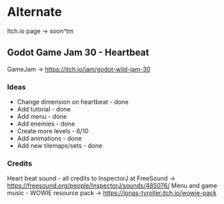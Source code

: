 # Alternate

Itch.io page -> soon^tm

## Godot Game Jam 30 - Heartbeat

GameJam -> <https://itch.io/jam/godot-wild-jam-30>

### Ideas

- Change dimension on heartbeat - done
- Add tutorial - done
- Add menu - done
- Add enemies - done
- Create more levels - 6/10
- Add animations - done
- Add new tilemaps/sets - done

### Credits

Heart beat sound - all credits to InspectorJ at FreeSound -> <https://freesound.org/people/InspectorJ/sounds/485076/>
Menu and game music - WOWIE resource pack -> <https://jonas-tyroller.itch.io/wowie-pack>
